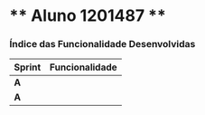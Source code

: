 ** Aluno 1201487 **
===============================


### Índice das Funcionalidade Desenvolvidas ###

| Sprint | Funcionalidade                   |
|--------|----------------------------------|
| **A**  |  |
| **A**  |  |


